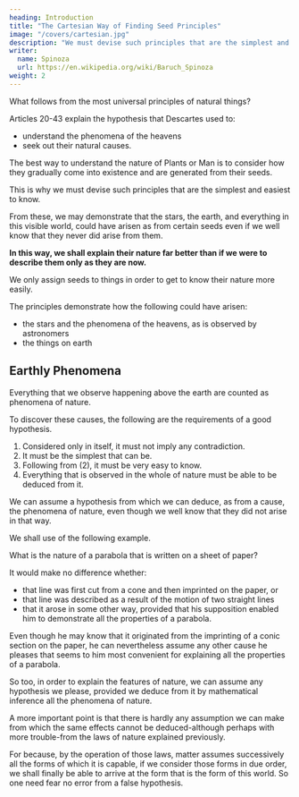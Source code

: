 ```yaml
---
heading: Introduction
title: "The Cartesian Way of Finding Seed Principles"
image: "/covers/cartesian.jpg"
description: "We must devise such principles that are the simplest and easiest to know"
writer:
  name: Spinoza
  url: https://en.wikipedia.org/wiki/Baruch_Spinoza
weight: 2
---
```



What follows from the most universal principles of natural things?

<!--  we must now go on to explain what follows from them. However, because the things that follow from these principles exceed all that our mind can ever survey in thought, and because we are not determined by them to consider some in particular rather than others, we should first of all present a brief account of the most important
phenomena whose causes we shall here be investigating. But this you have in Arts. -->


<!-- 5-1 5 Part 3 of the Principia.  -->

Articles 20-43 explain the hypothesis that Descartes used to:
- understand the phenomena of the heavens
- seek out their natural causes.

The best way to understand the nature of Plants or Man is to consider how they gradually come into existence and are generated from their seeds.

This is why we must devise such principles that are the simplest and easiest to know. 

From these, we may demonstrate that the stars, the earth, and everything in this visible world, could have arisen as from certain seeds even if we well know that they never did arise from them. 

**In this way, we shall explain their nature far better than if we were to describe them only as they are now.**

<!-- We seek principles that are simple and easy to know. Unless they are such, we shall not be in need of them.  -->

<!-- The only reason why  -->

We only assign seeds to things in order to get to know their nature more easily.

<!-- and, like mathematicians, to ascend from the clearest to the more obscure and from the simplest to the more complex. -->

The principles demonstrate how the following could have arisen:

- the stars and the phenomena of the heavens, as is observed by astronomers
- the things on earth


## Earthly Phenomena

Everything that we observe happening above the earth are counted as phenomena of nature.

To discover these causes, the following are the requirements of a good hypothesis.

1. Considered only in itself, it must not imply any contradiction.
2. It must be the simplest that can be. 
3. Following from (2), it must be very easy to know.
4. Everything that is observed in the whole of nature must be able to be deduced from it.

We can assume a hypothesis from which we can deduce, as from a cause, the phenomena of nature, even though we well know that they did not arise in that way. 

We shall use of the following example. 

What is the nature of a parabola that is written on a sheet of paper?

It would make no difference whether:
- that line was first cut from a cone and then imprinted on the paper, or
- that line was described as a result of the motion of two straight lines
- that it arose in some other way, provided that his supposition enabled him to demonstrate all the properties of a parabola.

Even though he may know that it originated from the imprinting of a conic section on the paper, he can nevertheless assume any other cause he pleases that seems to him most convenient for explaining all the properties of a parabola. 

So too, in order to explain the features of nature, we can assume any hypothesis we please, provided we deduce from it by mathematical inference all the phenomena of nature. 

A more important point is that there is hardly any assumption we can make from which the same effects cannot be deduced-although perhaps with more trouble-from the laws of nature explained previously. 

For because, by the operation of those laws, matter assumes successively all the forms of which it is capable, if we consider those forms in due order, we shaIl finally be able to arrive at the form that is the form of this world. So one need fear no error from a false hypothesis.


